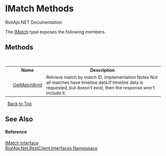 # IMatch Methods
RiotApi.NET Documentation 

The <a href="7f9eaec2-61a6-ade2-333a-2c7a1ee4e863">IMatch</a> type exposes the following members.


## Methods
&nbsp;<table><tr><th></th><th>Name</th><th>Description</th></tr><tr><td>![Public method](media/pubmethod.gif "Public method")</td><td><a href="f164e5fb-a9c4-cb15-9910-e5aafb537ae7">GetMatchById</a></td><td>
Retrieve match by match ID. Implementation Notes Not all matches have timeline data.If timeline data is requested, but doesn't exist, then the response won't include it.</td></tr></table>&nbsp;
<a href="#imatch-methods">Back to Top</a>

## See Also


#### Reference
<a href="7f9eaec2-61a6-ade2-333a-2c7a1ee4e863">IMatch Interface</a><br /><a href="48cda41f-0d73-abf8-ab33-13ac48004c66">RiotApi.Net.RestClient.Interfaces Namespace</a><br />